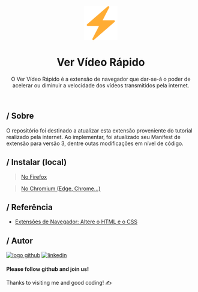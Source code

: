 <div align="center">
  
  <img src="https://raw.githubusercontent.com/gabrielf7/ver-video-rapido/main/vvr-manifest-v3/src/favicon-192x192.png" width="90">
  
  # Ver Vídeo Rápido
  
  O Ver Vídeo Rápido é a extensão de navegador que dar-se-á o poder de acelerar ou diminuir a velocidade dos vídeos transmitidos pela internet.
  
</div>

&nbsp; 

## / Sobre

O repositório foi destinado a atualizar esta extensão proveniente do tutorial realizado pela internet. 
Ao implementar, foi atualizado seu Manifest de extensão para versão 3, dentre outas modificações em nível de código.

## / Instalar (local)

> [No Firefox](https://github.com/gabrielf7/ver-video-rapido/wiki/Instala%C3%A7%C3%A3o-no-Firefox)

> [No Chromium (Edge, Chrome...)](https://github.com/gabrielf7/ver-video-rapido/wiki/Instala%C3%A7%C3%A3o-no-Navegador-Baseado-no-Chromium)

## / Referência

 - [Extensões de Navegador: Altere o HTML e o CSS](https://www.youtube.com/playlist?list=PLfSqK8SbGpecreDXpmSbX84jUkqpGGgqf)

## / Autor

[![logo github](https://img.shields.io/badge/GitHub-100000?style=for-the-badge&logo=github&logoColor=white)](https://github.com/gabrielf7)
[![linkedin](https://img.shields.io/badge/linkedin-0A66C2?style=for-the-badge&logo=linkedin&logoColor=white)](https://www.linkedin.com/in/gabrielf5/)

#### Please follow github and join us!
Thanks to visiting me and good coding! :writing_hand: 
